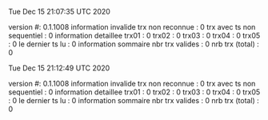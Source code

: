 Tue Dec 15 21:07:35 UTC 2020


version #: 0.1.1008
information invalide
  trx non reconnue : 0
  trx avec ts non sequentiel : 0
information detaillee
  trx01 : 0
  trx02 : 0
  trx03 : 0
  trx04 : 0
  trx05 : 0
  le dernier ts lu : 0
information sommaire
  nbr trx valides : 0
  nrb trx (total) : 0



Tue Dec 15 21:12:49 UTC 2020


version #: 0.1.1008
information invalide
  trx non reconnue : 0
  trx avec ts non sequentiel : 0
information detaillee
  trx01 : 0
  trx02 : 0
  trx03 : 0
  trx04 : 0
  trx05 : 0
  le dernier ts lu : 0
information sommaire
  nbr trx valides : 0
  nrb trx (total) : 0



